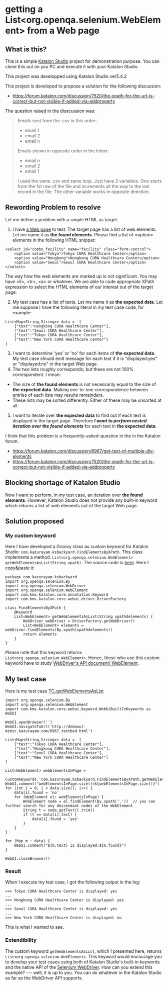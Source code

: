 getting a List<org.openqa.selenium.WebElement> from a Web page
=====

## What is this?

This is a simple [Katalon Studio](https://www.katalon.com/) project for demonstration purpose.
You can clone this out on you PC and execute it with your Katalon Studio.

This project was developped using Katalon Studio ver5.4.2

This project is developed to propose a solution for the following discussion:

- https://forum.katalon.com/discussion/7520/the-xpath-for-the-url-is-correct-but-not-visible-if-added-via-addproperty

The question raised in the disscussion was:

>Emails sent from the .csv in this order:
> - email 1
> - email 2
> - email n
>
>Emails shown in opposite order in the Inbox:
> - email n
> - email 2
> - email 1
>
>I used the same .csv and same loop. Just have 2 variables. One starts from the 1st row of the file and increments all the way to the last record in the file. The other variable works in opposite direction.

## Rewording Problem to resolve

Let me define a problem with a simple HTML as target.

1. I have [a Web page](http://demoaut-mimic.kazurayam.com/6967_testbed.html) to test. The target page has a list of web elements. Let me name it as **the found elements**. Please find a list of &lt;option&gt; elements in the following HTML snippet:
```
<select id="combo_facility" name="facility" class="form-control">
    <option value="Tokyo">Tokyo CURA Healthcare Center</option>
    <option value="Hongkong">Hongkong CURA Healthcare Center</option>
    <option value="Seoul">Seoul CURA Healthcare Center</option>
</select>
```
The way how the web elements are marked up is not significant. You may have &lt;li&gt;, &lt;tr&gt;, &lt;a&gt; or whatever. We are able to code appropriate XPath expression to select the HTML elements of our interest out of the target page.

2. My test case has a list of texts. Let me name it as **the expected data**. Let me suppose I have the following literal in my test case code, for example:
```
List<Map<String,String>> data =  [
    ["text":"Hongkong CURA Healthcare Center"],
    ["text":"Seoul CURA Healthcare Center"],
    ["text":"Tokyo CURA Healthcare Center"],
	["text":"New York CURA Healthcare Center"]
]
```
3. I want to determine 'yes' or 'no' for each items of **the expected data**. My test case should emit message for each text if it is "displayed:yes" or "displayed:no" in the target Web page.
4. The two lists roughly corresponds; but these are not 100% correspondent. I mean:
  + The size of **the found elements** is not necessarily equal to the size of **the expected data**. Making one-to-one correspondence between entries of each lists may results remainders.  
  + These lists may be sorted differently. Either of these may be unsorted at all.
5. I want to iterate over **the expected data** to find out if each text is displayed in the target page. Therefore ***I want to perform nested iteration over the found elements*** for each text in **the expected data**.

I think that this problem is a frequently-asked-question in the in the Katalon forum.
- https://forum.katalon.com/discussion/6967/get-text-of-multiple-div-elements
- https://forum.katalon.com/discussion/7520/the-xpath-for-the-url-is-correct-but-not-visible-if-added-via-addproperty

## Blocking shortage of Katalon Studio

Now I want to perform, in my test case, an iteration over **the found elements**. However, Katalon Studio does not provide any built-in keyword which returns a list of web elements out of the target Web page.

## Solution proposed

### My custom keyword

Here I have developed a Groovy class as custom keyword for Katalon Studio: `com.kazurayam.ksbackyard.FindElementsByXPath`. This class implements a method: `List<org.openqa.selenium.WebElement> getWebElementsAsList(String xpath)`. The source code is [here](https://github.com/kazurayam/KatalonDiscussion6967/blob/master/Keywords/com/kazurayam/ksbackyard/FindElementsByXPath.groovy). Here I copy&paste it:
```
package com.kazurayam.ksbackyard
import org.openqa.selenium.By
import org.openqa.selenium.WebDriver
import org.openqa.selenium.WebElement
import com.kms.katalon.core.annotation.Keyword
import com.kms.katalon.core.webui.driver.DriverFactory

class FindElementsByXPath {
    @Keyword
	List<WebElement> getWebElementsAsList(String xpath4elements) {
		WebDriver webDriver = DriverFactory.getWebDriver()
		List<WebElement> elements = webDriver.findElements(By.xpath(xpath4elements))
		return elements
	}
}
```

Please note that this keyword returns `List<org.openqa.selenium.WebElement>`. Hence, those who use this custom keyword have to study [WebDriver's API document/ WebElement](https://seleniumhq.github.io/selenium/docs/api/java/org/openqa/selenium/WebElement.html).

## My test case

Here is my test case [TC_getWebElementsAsList](https://github.com/kazurayam/FindElementsByXPath-getWebElementsAsList/blob/master/Scripts/TC_getWebElementsAsList/Script1529984673167.groovy)
```
import org.openqa.selenium.By
import org.openqa.selenium.WebElement
import com.kms.katalon.core.webui.keyword.WebUiBuiltInKeywords as WebUI

WebUI.openBrowser('')
WebUI.navigateToUrl('http://demoaut-mimic.kazurayam.com/6967_testbed.html')

List<Map<String,String>> data =  [
	["text":"Tokyo CURA Healthcare Center"],
	["text":"Hongkong CURA Healthcare Center"],
	["text":"Seoul CURA Healthcare Center"],
	["text":"New York CURA Healthcare Center"]
]

List<WebElement> webElementsInPage =
	CustomKeywords.'com.kazurayam.ksbackyard.FindElementsByXPath.getWebElementsAsList'('//select[@name="facility"]/option')
WebUI.comment("webElementsInPage.size()=${webElementsInPage.size()}")
for (int i = 0; i < data.size(); i++) {
	data[i].found = 'no'
	for (WebElement el: webElementsInPage) {
		WebElement node = el.findElement(By.xpath('.'))  // you can further search for any descendant nodes of the WebElement
		String t = node.getText().trim()
		if (t == data[i].text) {
			data[i].found = 'yes'
		}
	}
}

for (Map m : data) {
	WebUI.comment("${m.text} is displayed:${m.found}")
}

WebUI.closeBrowser()
```

### Result

When I execute my test case, I got the following output in the log:
```
>>> Tokyo CURA Healthcare Center is displayed: yes
...
>>> Hongkong CURA Healthcare Center is displayed: yes
...
>>> Seoul CURA Healthcare Center is displayed: yes
...
>>> New York CURA Healthcare Center is displayed: no
```

This is what I wanted to see.

### Extendibility

The custom keyword `getWebElementsAsList`, which I presented here, returns `List<org.openqa.selenium.WebElement>`. This keyword would encourage you to develop your test cases using both of Katalon Studio's built-in keywords and the native API of the [Selenium WebDriver]( https://seleniumhq.github.io/selenium/docs/api/java/WebDriver). How can you extend this example? --- well, it is up to you. You can do whatever in the Katalon Studio as far as the WebDriver API supports. 
